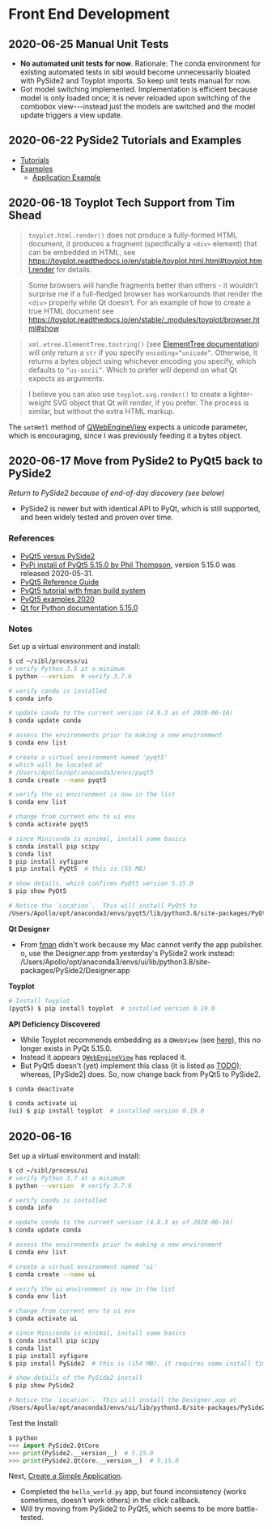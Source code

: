 # Front End Development

## 2020-06-25 Manual Unit Tests

* **No automated unit tests for now**.  Rationale:  The conda environment for existing automated tests in sibl would become unnecessarily bloated with PySide2 and Toyplot imports.  So keep unit tests manual for now.
* Got model switching implemented.  Implementation is efficient because model is only loaded once; it is never reloaded upon switching of the combobox view---instead just the models are switched and the model update triggers a view update.

## 2020-06-22 PySide2 Tutorials and Examples

* [Tutorials](https://doc.qt.io/qtforpython/tutorials/index.html)
* [Examples](https://doc.qt.io/qtforpython/examples/index.html)
  * [Application Example](https://doc.qt.io/qtforpython/overviews/qtwidgets-mainwindows-application-example.html)

## 2020-06-18 Toyplot Tech Support from Tim Shead

> `toyplot.html.render()` does not produce a fully-formed HTML document, it produces a fragment (specifically a `<div>` element) that can be embedded in HTML, see https://toyplot.readthedocs.io/en/stable/toyplot.html.html#toyplot.html.render for details.  

> Some browsers will handle fragments better than others - it wouldn’t surprise me if a full-fledged browser has workarounds that render the `<div>` properly while Qt doesn’t.  For an example of how to create a true HTML document see https://toyplot.readthedocs.io/en/stable/_modules/toyplot/browser.html#show

> `xml.etree.ElementTree.tostring()` (see [ElementTree documentation](https://docs.python.org/3/library/xml.etree.elementtree.html)) will only return a `str` if you specify `encoding=“unicode”`.  Otherwise, it returns a bytes object using whichever encoding you specify, which defaults to `“us-ascii”`.  Which to prefer will depend on what Qt expects as arguments.

> I believe you can also use `toyplot.svg.render()` to create a lighter-weight SVG object that Qt will render, if you prefer.  The process is similar, but without the extra HTML markup. 

The `setHmtl` method of [QWebEngineView](https://doc.qt.io/qtforpython/PySide2/QtWebEngineWidgets/QWebEngineView.html#PySide2.QtWebEngineWidgets.PySide2.QtWebEngineWidgets.QWebEngineView.setHtml) expects a unicode parameter, which is encouraging, since I was previously feeding it a bytes object.


## 2020-06-17 Move from PySide2 to PyQt5 back to PySide2

*Return to PySide2 because of end-of-day discovery (see below)*

* PySide2 is newer but with identical API to PyQt, which is still supported, and been widely tested and proven over time.

### References

* [PyQt5 versus PySide2](https://www.learnpyqt.com/blog/pyqt5-vs-pyside2/)
* [PyPi install of PyQt5 5.15.0 by Phil Thompson](https://pypi.org/project/PyQt5/), version 5.15.0 was released 2020-05-31.
* [PyQt5 Reference Guide](https://www.riverbankcomputing.com/static/Docs/PyQt5/)
* [PyQt5 tutorial with fman build system](https://build-system.fman.io/pyqt5-tutorial)
* [PyQt5 examples 2020](https://github.com/pyqt/examples)
* [Qt for Python documentation 5.15.0](https://doc.qt.io/qtforpython/)

### Notes

Set up a virtual environment and install:

```bash 
$ cd ~/sibl/process/ui
# verify Python 3.5 at a minimum
$ python --version  # verify 3.7.6

# verify conda is installed
$ conda info

# update conda to the current version (4.8.3 as of 2020-06-16)
$ conda update conda

# assess the environments prior to making a new environment
$ conda env list

# create a virtual environment named 'pyqt5'
# which will be located at
# /Users/Apollo/opt/anaconda3/envs/pyqt5
$ conda create --name pyqt5

# verify the ui environment is now in the list
$ conda env list

# change from current env to ui env
$ conda activate pyqt5

# since Miniconda is minimal, install some basics
$ conda install pip scipy
$ conda list
$ pip install xyfigure
$ pip install PyQt5  # this is (55 MB)

# show details, which confirms PyQt5 version 5.15.0
$ pip show PyQt5

# Notice the `Location`.  This will install PyQt5 to
/Users/Apollo/opt/anaconda3/envs/pyqt5/lib/python3.8/site-packages/PyQt5
```

**Qt Designer** 

* From [fman](https://build-system.fman.io/qt-designer-download) didn't work because my Mac cannot verify the app publisher.
o, use the Designer.app from yesterday's PySide2 work instead: /Users/Apollo/opt/anaconda3/envs/ui/lib/python3.8/site-packages/PySide2/Designer.app

**Toyplot**

```bash
# Install Toyplot
(pyqt5) $ pip install toyplot  # installed version 0.19.0
```

**API Deficiency Discovered**  

* While Toyplot recommends embedding as a `QWebView` (see [here](https://toyplot.readthedocs.io/en/stable/embedding.html)), this no longer exists in PyQt 5.15.0.  
* Instead it appears [`QWebEngineView`](https://doc.qt.io/qtforpython/PySide2/QtWebEngineWidgets/QWebEngineView.html) has replaced it.  
* But PyQt5 doesn't (yet) implement this class (it is listed as [TODO](https://www.riverbankcomputing.com/static/Docs/PyQt5/api/qtwebengine/qtwebengine-module.html)); whereas, [PySide2] does.  So, now change back from PyQt5 to PySide2.

```bash
$ conda deactivate

$ conda activate ui
(ui) $ pip install toyplot  # installed version 0.19.0 
```

## 2020-06-16

Set up a virtual environment and install:

```bash 
$ cd ~/sibl/process/ui
# verify Python 3.7 at a minimum
$ python --version  # verify 3.7.6

# verify conda is installed
$ conda info

# update conda to the current version (4.8.3 as of 2020-06-16)
$ conda update conda

# assess the environments prior to making a new environment
$ conda env list

# create a virtual environment named 'ui'
$ conda create --name ui

# verify the ui environment is now in the list
$ conda env list

# change from current env to ui env
$ conda activate ui

# since Miniconda is minimal, install some basics
$ conda install pip scipy
$ conda list
$ pip install xyfigure
$ pip install PySide2  # this is (154 MB), it requires some install time

# show details of the PySide2 install
$ pip show PySide2

# Notice the `Location`.  This will install the Designer.app at
/Users/Apollo/opt/anaconda3/envs/ui/lib/python3.8/site-packages/PySide2/Designer.app
```

Test the Install:

```python
$ python
>>> import PySide2.QtCore
>>> print(PySide2.__version__)  # 5.15.0
>>> print(PySide2.QtCore.__version__)  # 5.15.0
```

Next, [Create a Simple Application](https://doc.qt.io/qtforpython/quickstart.html#create-a-simple-application).

* Completed the `hello_world.py` app, but found inconsistency (works sometimes, doesn't work others) in the click callback.
* Will try moving from PySide2 to PyQt5, which seems to be more battle-tested.  

